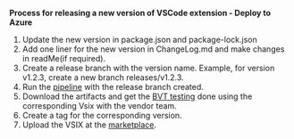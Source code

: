 **Process for releasing a new version of VSCode extension - Deploy to Azure**

1. Update the new version in package.json and package-lock.json 
2. Add one liner for the new version in ChangeLog.md and make changes in readMe(if required).
3. Create a release branch with the version name. Example, for version v1.2.3, create a new branch releases/v1.2.3.
4. Run the [pipeline](https://dev.azure.com/mseng/AzureDevOps/_build?definitionId=9571&_a=summary) with the release branch created.
5. Download the artifacts and get the [BVT testing](https://drive.google.com/file/d/1vLZ1I-LObjnV-6L3CPOSll1gbH4TJwA-/view?usp=sharing) done using the corresponding Vsix with the vendor team.
6. Create a tag for the corresponding version.
7. Upload the VSIX at the [marketplace](https://marketplace.visualstudio.com/manage/publishers/ms-vscode-deploy-azure?noPrompt=true).
